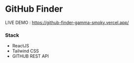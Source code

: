 # GitHub Finder

LIVE DEMO : https://github-finder-gamma-smoky.vercel.app/

### Stack
- ReactJS
- Tailwind CSS
- GITHUB REST API
